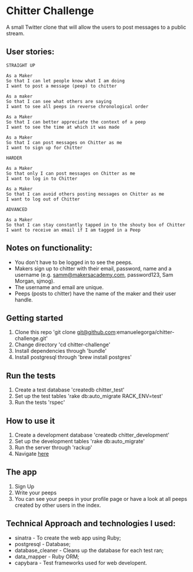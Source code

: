 Chitter Challenge
=================

A small Twitter clone that will allow the users to post messages to a public stream.


User stories:
-------

```
STRAIGHT UP

As a Maker
So that I can let people know what I am doing  
I want to post a message (peep) to chitter

As a maker
So that I can see what others are saying  
I want to see all peeps in reverse chronological order

As a Maker
So that I can better appreciate the context of a peep
I want to see the time at which it was made

As a Maker
So that I can post messages on Chitter as me
I want to sign up for Chitter

HARDER

As a Maker
So that only I can post messages on Chitter as me
I want to log in to Chitter

As a Maker
So that I can avoid others posting messages on Chitter as me
I want to log out of Chitter

ADVANCED

As a Maker
So that I can stay constantly tapped in to the shouty box of Chitter
I want to receive an email if I am tagged in a Peep
```

Notes on functionality:
------

* You don't have to be logged in to see the peeps.
* Makers sign up to chitter with their email, password, name and a username (e.g. samm@makersacademy.com, password123, Sam Morgan, sjmog).
* The username and email are unique.
* Peeps (posts to chitter) have the name of the maker and their user handle.

Getting started
------

1. Clone this repo 'git clone git@github.com:emanuelegorga/chitter-challenge.git'
2. Change directory 'cd chitter-challenge'
3. Install dependencies through 'bundle'
4. Install postgresql through 'brew install postgres'

Run the tests
------
1. Create a test database 'createdb chitter_test'
2. Set up the test tables 'rake db:auto_migrate RACK_ENV=test'
3. Run the tests 'rspec'

How to use it
------
1. Create a development database 'createdb chitter_development'
2. Set up the development tables 'rake db:auto_migrate'
3. Run the server through 'rackup'
4. Navigate [here](http://localhost:9292)

The app
------
1. Sign Up
2. Write your peeps
3. You can see your peeps in your profile page or have a look at all peeps created by other users in the index.

Technical Approach and technologies I used:
-----
* sinatra - To create the web app using Ruby;
* postgresql - Database;
* database_cleaner - Cleans up the database for each test ran;
* data_mapper - Ruby ORM;
* capybara - Test frameworks used for web developent.
